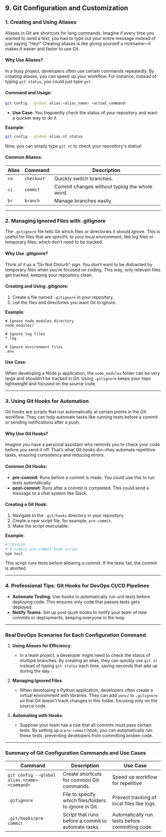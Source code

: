 ## **9. Git Configuration and Customization**

### **1. Creating and Using Aliases**

Aliases in Git are shortcuts for long commands. Imagine if every time you wanted to send a text, you had to type out your entire message instead of just saying "Hey!" Creating aliases is like giving yourself a nickname—it makes it easier and faster to use Git.

#### **Why Use Aliases?**

In a busy project, developers often use certain commands repeatedly. By creating aliases, you can speed up your workflow. For instance, instead of typing `git status`, you could just type `gst`.

#### **Command and Usage**:
```bash
git config --global alias.<alias_name> <actual_command>
```
- **Use Case**: You frequently check the status of your repository and want a quicker way to do it.

**Example**:
```bash
git config --global alias.st status
```
Now, you can simply type `git st` to check your repository's status!

#### **Common Aliases**:
| Alias               | Command                     | Description                        |
|---------------------|-----------------------------|------------------------------------|
| `co`                | `checkout`                  | Quickly switch branches.          |
| `ci`                | `commit`                    | Commit changes without typing the whole word. |
| `br`                | `branch`                    | Manage branches easily.           |

---

### **2. Managing Ignored Files with .gitignore**

The `.gitignore` file tells Git which files or directories it should ignore. This is useful for files that are specific to your local environment, like log files or temporary files, which don’t need to be tracked.

#### **Why Use .gitignore?**

Think of it as a “Do Not Disturb” sign. You don’t want to be distracted by temporary files when you’re focused on coding. This way, only relevant files get tracked, keeping your repository clean.

#### **Creating and Using .gitignore**:
1. Create a file named `.gitignore` in your repository.
2. List the files and directories you want Git to ignore.

**Example**:
```
# Ignore node_modules directory
node_modules/

# Ignore log files
*.log

# Ignore environment files
.env
```
#### **Use Case**:
When developing a Node.js application, the `node_modules` folder can be very large and shouldn’t be tracked in Git. Using `.gitignore` keeps your repo lightweight and focused on the source code.

---

### **3. Using Git Hooks for Automation**

Git hooks are scripts that run automatically at certain points in the Git workflow. They can help automate tasks like running tests before a commit or sending notifications after a push.

#### **Why Use Git Hooks?**

Imagine you have a personal assistant who reminds you to check your code before you send it off. That’s what Git hooks do—they automate repetitive tasks, ensuring consistency and reducing errors.

#### **Common Git Hooks**:
- **pre-commit**: Runs before a commit is made. You could use this to run tests automatically.
- **post-commit**: Runs after a commit is completed. This could send a message to a chat system like Slack.
  
#### **Creating a Git Hook**:
1. Navigate to the `.git/hooks` directory in your repository.
2. Create a new script file, for example, `pre-commit`.
3. Make the script executable.

**Example**:
```bash
#!/bin/sh
# A simple pre-commit hook script
npm test
```
This script runs tests before allowing a commit. If the tests fail, the commit is aborted.

---

### **4. Professional Tips: Git Hooks for DevOps CI/CD Pipelines**

- **Automate Testing**: Use hooks to automatically run unit tests before deploying code. This ensures only code that passes tests gets deployed.
- **Notify Teams**: Set up post-push hooks to notify your team of new commits or deployments, keeping everyone in the loop.
  
---

### **Real DevOps Scenarios for Each Configuration Command**

1. **Using Aliases for Efficiency**:
   - In a team project, a developer might need to check the status of multiple branches. By creating an alias, they can quickly use `git st` instead of typing `git status` each time, saving seconds that add up during the day.

2. **Managing Ignored Files**:
   - When developing a Python application, developers often create a virtual environment with libraries. They can add `venv/` to `.gitignore` so that Git doesn’t track changes in this folder, focusing only on the source code.

3. **Automating with Hooks**:
   - Suppose your team has a rule that all commits must pass certain tests. By setting up a `pre-commit` hook, you can automatically run these tests, preventing developers from committing broken code.

---

### **Summary of Git Configuration Commands and Use Cases**

| Command                                     | Description                                             | Use Case                                        |
|---------------------------------------------|---------------------------------------------------------|-------------------------------------------------|
| `git config --global alias.<name> <command>` | Create shortcuts for common Git commands.               | Speed up workflow for repetitive                 |
| `.gitignore`                                | File to specify which files/folders to ignore in Git.    | Prevent tracking of local files like logs.       |
| `.git/hooks/pre-commit`                     | Script that runs before a commit to automate tasks.     | Automatically run tests before committing code. |
